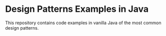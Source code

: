 # Design Patterns Examples in Java

This repository contains code examples in vanilla Java of the most common design patterns.
